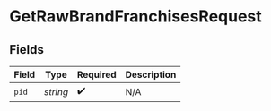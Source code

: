 # GetRawBrandFranchisesRequest


## Fields

| Field              | Type               | Required           | Description        |
| ------------------ | ------------------ | ------------------ | ------------------ |
| `pid`              | *string*           | :heavy_check_mark: | N/A                |